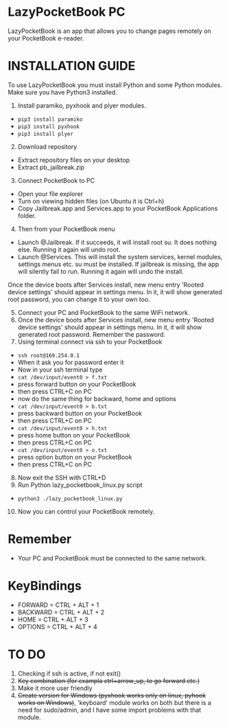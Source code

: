 # LazyPocketBook PC
LazyPocketBook is an app that allows you to change pages remotely on your PocketBook e-reader.

# INSTALLATION GUIDE
To use LazyPocketBook you must install Python and some Python modules.
Make sure you have Python3 installed.
1. Install paramiko, pyxhook and plyer modules.

* `pip3 install paramiko`
* `pip3 install pyxhook`
* `pip3 install plyer`

2. Download repository
* Extract repository files on your desktop
* Extract pb_jailbreak.zip
3. Connect PocketBook to PC
* Open your file explorer
* Turn on viewing hidden files (on Ubuntu it is Ctrl+h)
* Copy Jailbreak.app and Services.app to your PocketBook Applications folder.
4. Then from your PocketBook menu
* Launch @Jailbreak. If it succeeds, it will install root su. It does nothing else. Running it again will undo root.
* Launch @Services. This will install the system services, kernel modules, settings menus etc. su must be installed. If jailbreak is missing, the app will silently fail to run. Running it again will undo the install.

Once the device boots after Services install, new menu entry 'Rooted device settings' should appear in settings menu. In it, it will show generated root password, you can change it to your own too.

5. Connect your PC and PocketBook to the same WiFi network.
6. Once the device boots after Services install, new menu entry 'Rooted device settings' should appear in settings menu. In it, it will show generated root password. Remember the password.
7. Using terminal connect via ssh to your PocketBook
* `ssh root@169.254.0.1`
* When it ask you for password enter it
* Now in your ssh terminal type
* `cat /dev/input/event0 > f.txt`
* press forward button on your PocketBook
* then press CTRL+C on PC
* now do the same thing for backward, home and options
* `cat /dev/input/event0 > b.txt`
* press backward button on your PocketBook
* then press CTRL+C on PC
* `cat /dev/input/event0 > h.txt`
* press home button on your PocketBook
* then press CTRL+C on PC
* `cat /dev/input/event0 > o.txt`
* press option button on your PocketBook
* then press CTRL+C on PC
8. Now exit the SSH with CTRL+D
9. Run Python lazy_pocketbook_linux.py script
* `python3 ./lazy_pocketbook_linux.py`
10. Now you can control your PocketBook remotely.

# Remember
* Your PC and PocketBook must be connected to the same network.

# KeyBindings
* FORWARD = CTRL + ALT + 1
* BACKWARD = CTRL + ALT + 2
* HOME = CTRL + ALT + 3
* OPTIONS = CTRL + ALT + 4


# TO DO 
1. Checking if ssh is active, if not exit()
2. ~~Key combination (for exampla ctrl+arrow_up, to go forward etc.)~~
3. Make it more user friendly
4. ~~Create version for Windows (pyxhook works only on linux, pyhook works on Windows)~~, 'keyboard' module works on both but there is a need for sudo/admin, and I have some import problems with that module.
